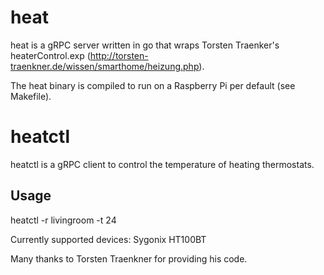 # heat
heat is a gRPC server written in go that wraps Torsten Traenker's heaterControl.exp (http://torsten-traenkner.de/wissen/smarthome/heizung.php). 

The heat binary is compiled to run on a Raspberry Pi per default (see Makefile).

# heatctl
heatctl is a gRPC client to control the temperature of heating thermostats.

## Usage
heatctl -r livingroom -t 24

Currently supported devices: Sygonix HT100BT

Many thanks to Torsten Traenkner for providing his code.
